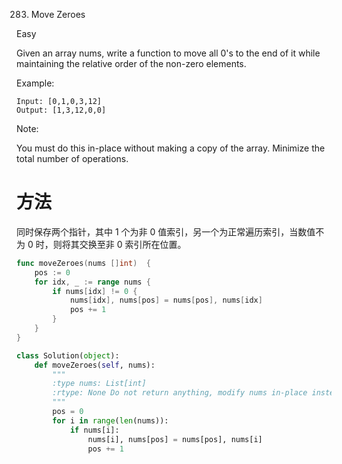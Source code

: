 283. Move Zeroes

Easy

Given an array nums, write a function to move all 0's to the end of it while maintaining the relative order of the non-zero elements.

Example:

```
Input: [0,1,0,3,12]
Output: [1,3,12,0,0]
```

Note:

You must do this in-place without making a copy of the array.
Minimize the total number of operations.

# 方法
同时保存两个指针，其中 1 个为非 0 值索引，另一个为正常遍历索引，当数值不为 0 时，则将其交换至非 0 索引所在位置。



```go
func moveZeroes(nums []int)  {
    pos := 0
    for idx, _ := range nums {
        if nums[idx] != 0 {
            nums[idx], nums[pos] = nums[pos], nums[idx]
            pos += 1
        }
    }
}
```


```python
class Solution(object):
    def moveZeroes(self, nums):
        """
        :type nums: List[int]
        :rtype: None Do not return anything, modify nums in-place instead.
        """
        pos = 0
        for i in range(len(nums)):
            if nums[i]:
                nums[i], nums[pos] = nums[pos], nums[i]
                pos += 1
```